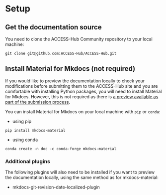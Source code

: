 # Setup

## Get the documentation source
You need to clone the ACCESS-Hub Community repository to your local machine:
```
git clone git@github.com:ACCESS-Hub/ACCESS-Hub.git
```

## Install Material for Mkdocs (not required)
If you would like to preview the documentation locally to check your modifications before submitting them to the ACCESS-Hub site and you are comfortable with installing Python packages, you will need to install Material for Mkdocs. However, this is not required as there is [a preview available as part of the submission process][preview].

You can install Material for Mkdocs on your local machine with `pip` or `conda`:

 - using pip
 ```
 pip install mkdocs-material
 ```
 - using conda
 ```
 conda create -n doc -c conda-forge mkdocs-material
 ```
### Additional plugins
The following plugins will also need to be installed if you want to preview the documentation locally, using the same method as for mkdocs-material:

 - mkdocs-git-revision-date-localized-plugin

[preview]: ../modify_documentation/#preview-of-the-documentation